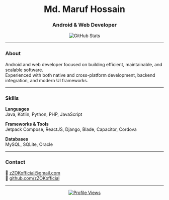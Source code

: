 <h1 align="center">Md. Maruf Hossain</h1>
<h3 align="center">Android & Web Developer</h3>

<p align="center">
  <img src="https://github-readme-stats-one-bice.vercel.app/api?username=zZOKofficial&show_icons=true&include_all_commits=true&count_private=true&bg_color=00000000&text_color=808080&hide_border=true" alt="GitHub Stats" />
</p>

---

### About
Android and web developer focused on building efficient, maintainable, and scalable software.  
Experienced with both native and cross-platform development, backend integration, and modern UI frameworks.

---

### Skills

**Languages**  
Java, Kotlin, Python, PHP, JavaScript

**Frameworks & Tools**  
Jetpack Compose, ReactJS, Django, Blade, Capacitor, Cordova

**Databases**  
MySQL, SQLite, Oracle

---

### Contact
📧 [zZOKofficial@gmail.com](mailto:zZOKofficial@gmail.com)  
🔗 [github.com/zZOKofficial](https://github.com/zZOKofficial)

---

<p align="center">
  <a href="https://hits.sh/github.com/zZOKofficial/zZOKofficial/">
    <img src="https://hits.sh/github.com/zZOKofficial/zZOKofficial.svg?style=for-the-badge&label=Views&color=54856b" alt="Profile Views"/>
  </a>
</p>
